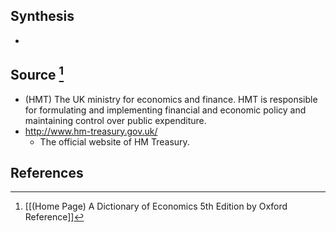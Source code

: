 ## Synthesis
- 
## Source [^1]
- (HMT) The UK ministry for economics and finance. HMT is responsible for formulating and implementing financial and economic policy and maintaining control over public expenditure.
- http://www.hm-treasury.gov.uk/
	- The official website of HM Treasury.
## References

[^1]: [[(Home Page) A Dictionary of Economics 5th Edition by Oxford Reference]]